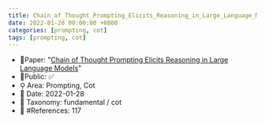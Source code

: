 ```yaml
---
title: Chain_of_Thought_Prompting_Elicits_Reasoning_in_Large_Language_Models
date: 2022-01-28 00:00:00 +0800
categories: [prompting, cot]
tags: [prompting, cot]
---
```


- 📙Paper: "[Chain of Thought Prompting Elicits Reasoning in Large Language Models](https://www.semanticscholar.org/paper/Chain-of-Thought-Prompting-Elicits-Reasoning-in-Wei-Wang/1b6e810ce0afd0dd093f789d2b2742d047e316d5)"
- 🔑Public: ✅
- ⚲ Area: Prompting, Cot
- 📅 Date: 2022-01-28
- 🔎 Taxonomy: fundamental / cot
- 📝 #References: 117
